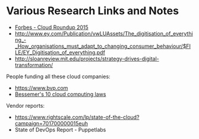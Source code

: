 # Various Research Links and Notes

- [Forbes - Cloud Roundup 2015](http://www.forbes.com/sites/louiscolumbus/2016/03/13/roundup-of-cloud-computing-forecasts-and-market-estimates-2016/#2974ad6c74b0)
- http://www.ey.com/Publication/vwLUAssets/The_digitisation_of_everything_-_How_organisations_must_adapt_to_changing_consumer_behaviour/$FILE/EY_Digitisation_of_everything.pdf
- http://sloanreview.mit.edu/projects/strategy-drives-digital-transformation/


People funding all these cloud companies:
- https://www.bvp.com
- [Bessemer's 10 cloud computing laws](http://www.slideshare.net/ByronDeeter/bessemers-10-laws-of-cloud-computing?qid=806bb7a9-d4dc-4d05-8f41-3c7ef92aa81f&v=&b=&from_search=10)


Vendor reports:
- https://www.rightscale.com/lp/state-of-the-cloud?campaign=701700000015euh
- State of DevOps Report - Puppetlabs

